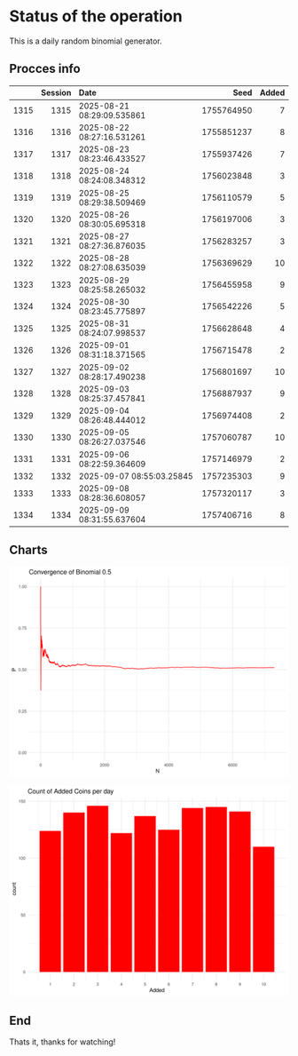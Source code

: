 # Status of the operation
  
  This is a daily random binomial generator.
  
## Procces info

|     | Session|Date                       |       Seed| Added|
|:----|-------:|:--------------------------|----------:|-----:|
|1315 |    1315|2025-08-21 08:29:09.535861 | 1755764950|     7|
|1316 |    1316|2025-08-22 08:27:16.531261 | 1755851237|     8|
|1317 |    1317|2025-08-23 08:23:46.433527 | 1755937426|     7|
|1318 |    1318|2025-08-24 08:24:08.348312 | 1756023848|     3|
|1319 |    1319|2025-08-25 08:29:38.509469 | 1756110579|     5|
|1320 |    1320|2025-08-26 08:30:05.695318 | 1756197006|     3|
|1321 |    1321|2025-08-27 08:27:36.876035 | 1756283257|     3|
|1322 |    1322|2025-08-28 08:27:08.635039 | 1756369629|    10|
|1323 |    1323|2025-08-29 08:25:58.265032 | 1756455958|     9|
|1324 |    1324|2025-08-30 08:23:45.775897 | 1756542226|     5|
|1325 |    1325|2025-08-31 08:24:07.998537 | 1756628648|     4|
|1326 |    1326|2025-09-01 08:31:18.371565 | 1756715478|     2|
|1327 |    1327|2025-09-02 08:28:17.490238 | 1756801697|    10|
|1328 |    1328|2025-09-03 08:25:37.457841 | 1756887937|     9|
|1329 |    1329|2025-09-04 08:26:48.444012 | 1756974408|     2|
|1330 |    1330|2025-09-05 08:26:27.037546 | 1757060787|    10|
|1331 |    1331|2025-09-06 08:22:59.364609 | 1757146979|     2|
|1332 |    1332|2025-09-07 08:55:03.25845  | 1757235303|     9|
|1333 |    1333|2025-09-08 08:28:36.608057 | 1757320117|     3|
|1334 |    1334|2025-09-09 08:31:55.637604 | 1757406716|     8|

## Charts 

![](charts/plot1.png)

![](charts/plot2.png)

## End

Thats it, thanks for watching!
